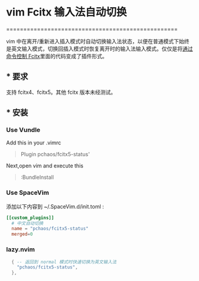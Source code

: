 # vim Fcitx 输入法自动切换

==================================================

vim 中在离开/重新进入插入模式时自动切换输入法状态，以便在普通模式下始终是英文输入模式，切换回插入模式时恢复离开时的输入法输入模式。仅仅是将[通过命令控制 Fcitx](http://fcitx.github.com/handbook/chapter-remote.html)里面的代码变成了插件形式。

## \* 要求

支持 fcitx4、fcitx5。其他 fcitx 版本未经测试。

## \* 安装

### Use Vundle

Add this in your .vimrc

> Plugin pchaos/fcitx5-status'

Next,open vim and execute this

> :BundleInstall

### Use SpaceVim

添加以下内容到 ~/.SpaceVim.d/init.toml :

```toml
[[custom_plugins]]
  # 中文自动切换
  name = "pchaos/fcitx5-status"
  merged=0
```

### lazy.nvim

```lua
  { -- 返回到 normal 模式时快速切换为英文输入法
    "pchaos/fcitx5-status",
  },
```
